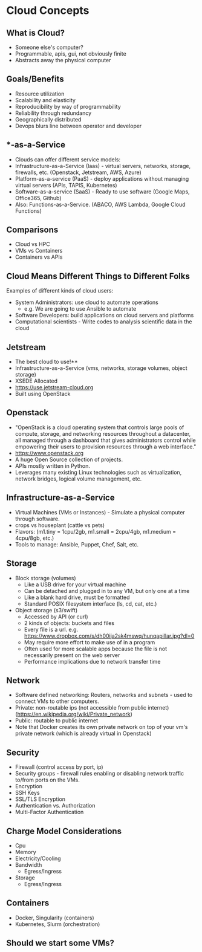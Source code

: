 # Cloud Concepts

## What is Cloud? 

- Someone else's computer?
- Programmable, apis, gui, not obviously finite
- Abstracts away the physical computer


## Goals/Benefits

- Resource utilization
- Scalability and elasticity
- Reproducibility by way of programmability
- Reliability through redundancy
- Geographically distributed
- Devops blurs line between operator and developer

## *-as-a-Service

- Clouds can offer different service models:
- Infrastructure-as-a-Service (Iaas) - virtual servers, networks, storage, firewalls, etc. (Openstack, Jetstream, AWS, Azure)
- Platform-as-a-service (PaaS) - deploy applications without managing virtual servers (APIs, TAPIS, Kubernetes)
- Software-as-a-service (SaaS) - Ready to use software (Google Maps, Office365, Github)
- Also: Functions-as-a-Service. (ABACO, AWS Lambda, Google Cloud Functions)

## Comparisons

- Cloud vs HPC
- VMs vs Containers
- Containers vs APIs 

## Cloud Means Different Things to Different Folks

Examples of different kinds of cloud users:

- System Administrators: use cloud to automate operations
  - e.g. We are going to use Ansible to automate
- Software Developers: build applications on cloud servers and platforms
- Computational scientists - Write codes to analysis scientific data in the cloud

## Jetstream 

- The best cloud to use!**
- Infrastructure-as-a-Service (vms, networks, storage volumes, object storage)
- XSEDE Allocated
- https://use.jetstream-cloud.org
- Built using OpenStack

## Openstack

- "OpenStack is a cloud operating system that controls large pools of compute, storage, and networking resources throughout a datacenter, all managed through a dashboard that gives administrators control while empowering their users to provision resources through a web interface."
- https://www.openstack.org
- A huge Open Source collection of projects.
- APIs mostly written in Python.
- Leverages many existing Linux technologies such as virtualization, network bridges, logical volume management, etc.

## Infrastructure-as-a-Service
 
- Virtual Machines (VMs or Instances) - Simulate a physical computer through software.
- crops vs houseplant (cattle vs pets)
- Flavors: (m1.tiny = 1cpu/2gb, m1.small = 2cpu/4gb, m1.medium = 4cpu/8gb, etc.)
- Tools to manage: Ansible, Puppet, Chef, Salt, etc.

## Storage

- Block storage (volumes)
  - Like a USB drive for your virtual machine
  - Can be detached and plugged in to any VM, but only one at a time
  - Like a blank hard drive, must be formatted
  - Standard POSIX filesystem interface (ls, cd, cat, etc.)
- Object storage (s3/swift)
  - Accessed by API (or curl)
  - 2 kinds of objects: buckets and files
  - Every file is a url. e.g. https://www.dropbox.com/s/dh00ija2sk4mswq/hunqapillar.jpg?dl=0
  - May require more effort to make use of in a program
  - Often used for more scalable apps because the file is not necessarily present on the web server
  - Performance implications due to network transfer time

## Network

- Software defined networking: Routers, networks and subnets - used to connect VMs to other computers.
- Private: non-routable ips (not accessible from public internet) (https://en.wikipedia.org/wiki/Private_network)
- Public: routable to public internet
- Note that Docker creates its own private network on top of your vm's private network (which is already virtual in Openstack)

## Security

- Firewall (control access by port, ip)
- Security groups - firewall rules enabling or disabling network traffic to/from ports on the VMs.
- Encryption
- SSH Keys
- SSL/TLS Encryption
- Authentication vs. Authorization
- Multi-Factor Authentication 

## Charge Model Considerations
 
- Cpu
- Memory
- Electricity/Cooling
- Bandwidth
  - Egress/Ingress
- Storage
  - Egress/Ingress

## Containers

- Docker, Singularity (containers)
- Kubernetes, Slurm (orchestration)

## Should we start some VMs?


